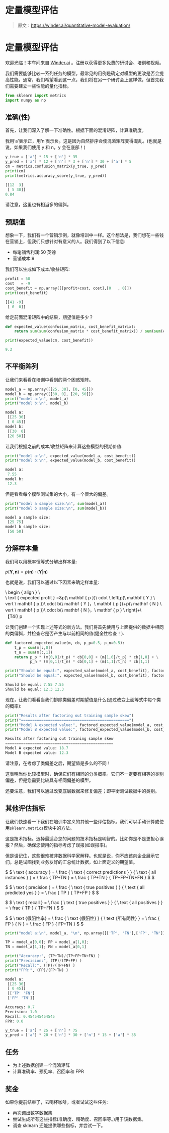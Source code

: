 # 定量模型评估

> 原文：<https://winder.ai/quantitative-model-evaluation/>

# 定量模型评估

欢迎光临！本车间来自 [Winder.ai](https://Winder.ai/?utm_source=winderresearch&utm_medium=notebook&utm_campaign=workshop&utm_term=individual) 。注册以获得更多免费的研讨会、培训和视频。

我们需要能够比较一系列任务的模型。最常见的用例是确定对模型的更改是否会提高性能。通常，我们希望看到这一点，我们将在另一个研讨会上这样做，但首先我们需要建立一些性能的量化指标。

```py
from sklearn import metrics
import numpy as np 
```

## 准确(性)

首先，让我们深入了解一下准确性。根据下面的混淆矩阵，计算准确度。

我用‘a’表示正，用‘n’表示负。这是因为自然排序会使混淆矩阵变得混乱。(也就是说，如果我们使用 y 和 n，y 会在底部！)

```py
y_true = ['a'] * 15 + ['n'] * 35
y_pred = ['a'] * 12 + ['n'] * 3 + ['n'] * 30 + ['a'] * 5
cm = metrics.confusion_matrix(y_true, y_pred)
print(cm)
print(metrics.accuracy_score(y_true, y_pred)) 
```

```py
[[12  3]
 [ 5 30]]
0.84 
```

请注意，这里也有相当多的偏斜。

## 预期值

想象一下，我们有一个营销示例，就像培训中一样。这个想法是，我们想花一些钱在营销上，但我们只想针对有意义的人。我们得到了以下信息:

*   每笔销售利润:50 英镑
*   营销成本:9

我们可以生成如下成本/收益矩阵:

```py
profit = 50
cost   = -9
cost_benefit = np.array([[profit+cost, cost],[0   , 0]])
print(cost_benefit) 
```

```py
[[41 -9]
 [ 0  0]] 
```

给定前面混淆矩阵中的结果，期望值是多少？

```py
def expected_value(confusion_matrix, cost_benefit_matrix):
    return sum(sum(confusion_matrix * cost_benefit_matrix)) / sum(sum(confusion_matrix))

print(expected_value(cm, cost_benefit)) 
```

```py
9.3 
```

## 不平衡阵列

让我们来看看在培训中看到的两个困惑矩阵。

```py
model_a = np.array([[25, 30], [0, 45]])
model_b = np.array([[30, 0], [20, 50]])
print("model a:\n", model_a)
print("model b:\n", model_b) 
```

```py
model a:
 [[25 30]
 [ 0 45]]
model b:
 [[30  0]
 [20 50]] 
```

让我们根据之前的成本/收益矩阵来计算这些模型的预期价值:

```py
print("model a:\n", expected_value(model_a, cost_benefit))
print("model b:\n", expected_value(model_b, cost_benefit)) 
```

```py
model a:
 7.55
model b:
 12.3 
```

但是看看每个模型测试集的大小，有一个很大的偏差。

```py
print("model a sample size:\n", sum(model_a))
print("model b sample size:\n", sum(model_b)) 
```

```py
model a sample size:
 [25 75]
model b sample size:
 [50 50] 
```

## 分解样本量

我们可以用概率恒等式分解出样本量:

$p(\mathbf{Y},\mathbf{n}) = p(\mathbf{n})\cdotp(\mathbf{Y} \vert \mathbf{n})$

也就是说，我们可以通过以下因素来确定样本量:

\ begin { align } \ \
\ text { expected profit } =&p(\ mathbf { p })\ cdot \ left[p(\ mathbf { Y } \ vert \ mathbf { p })\ cdot b(\ mathbf { Y }，\ mathbf { p })+p(\ mathbf { N } \ vert \ mathbf { p })\ cdot b(\ mathbf { N }，\ mathbf { p } \ right]+\ \
【T4(\ p

让我们创建一个实现上述等式的新方法。我们将首先使用与上面提供的数据中相同的类偏斜，并检查它是否产生与以前相同的值(健全性检查！).

```py
def factored_expected_value(m, cb, p_p=0.5, p_n=0.5):
    t_p = sum(m[:,0])
    t_n = sum(m[:,1])
    return p_p * (m[0,0]/t_p) * cb[0,0] + (m[1,0]/t_p) * cb[1,0] + \
           p_n * (m[0,1]/t_n) * cb[0,1] + (m[1,1]/t_n) * cb[1,1]

print("Should be equal:", expected_value(model_a, cost_benefit), factored_expected_value(model_a, cost_benefit, 0.25, 0.75))
print("Should be equal:", expected_value(model_b, cost_benefit), factored_expected_value(model_b, cost_benefit)) 
```

```py
Should be equal: 7.55 7.55
Should be equal: 12.3 12.3 
```

现在，让我们看看当我们排除类偏差时期望值是什么(通过改变上面等式中每个类的概率):

```py
print("Results after factoring out training sample skew")
print("================================================")
print("Model A expected value:", factored_expected_value(model_a, cost_benefit, 0.5, 0.5))
print("Model B expected value:", factored_expected_value(model_b, cost_benefit, 0.5, 0.5)) 
```

```py
Results after factoring out training sample skew
================================================
Model A expected value: 18.7
Model B expected value: 12.3 
```

请注意，在考虑了类偏差之后，期望值是多么的不同！

这表明当你比较模型时，确保它们有相同的分类概率。它们不一定要有相等的类别偏差，但是您需要比较具有相同偏差的模型。

还要注意，我们可以通过改变底层数据来修复偏差；即平衡测试数据中的类别。

## 其他评估指标

让我们快速看一下我们在培训中定义的其他一些评估指标。我们可以手动计算或使用`sklearn.metrics`模块中的方法。

这是技术指标。选择最适合您的问题的技术指标是明智的。比如你是不是更担心误报？然后，确保您使用的指标考虑了误报(如误报率)。

但是请记住，这些很难被非数据科学家解释。也就是说，你不应该向企业展示它们。总是试图找到业务友好的汇总统计数据，如上面定义的期望值。

$ $ \ text { accuracy } = \ frac { \ text { correct predictions } } { \ text { all instances } } = \ frac { TP+TN } = \ frac { TP+TN } { TP+FP+TN+FN } $ $

$ $ \ text { precision } = \ frac { \ text { true positives } } { \ text { all predicted yes } } = \ frac { TP } { TP+FP } $ $

$ $ \ text { recall } = \ frac { \ text { true positives } } { \ text { all positives } } = \ frac { TP } { TP+FN } $ $

$ $ \ text {假阳性率} = \ frac { \ text {假阳性} } { \ text {所有阴性} } = \ frac { FP } { N } = \ frac { FP } { FP+TN } $ $

```py
print("model a:\n", model_a, "\n", np.array([['TP', 'FN'],['FP', 'TN']]), "\n")

TP = model_a[0,0]; FP = model_a[1,0];
TN = model_a[1,1]; FN = model_a[0,1]

print("Accuracy:", (TP+TN)/(TP+FP+TN+FN) )
print("Precision:", (TP)/(TP+FP) )
print("Recall:", (TP)/(TP+FN) )
print("FPR:", (FP)/(FP+TN) ) 
```

```py
model a:
 [[25 30]
 [ 0 45]]
 [['TP' 'FN']
 ['FP' 'TN']]

Accuracy: 0.7
Precision: 1.0
Recall: 0.454545454545
FPR: 0.0 
```

```py
y_true = ['a'] * 25 + ['n'] * 75
y_pred = ['a'] * 20 + ['n'] * 30 + ['n'] * 15 + ['a'] * 35 
```

## 任务

*   为上述数据创建一个混淆矩阵
*   计算准确率、预见率、召回率和 FPR

## 奖金

如果你提前结束了，去喝杯咖啡，或者试试这些任务:

*   再次调出数字数据集
*   尝试生成所有这些指标(准确度、精确度、召回率等。)用于该数据集。
*   调查 sklearn 还能提供哪些指标，并尝试一下。